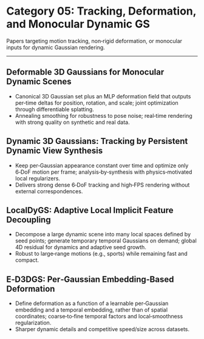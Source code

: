 # Category 05: Tracking, Deformation, and Monocular Dynamic GS

Papers targeting motion tracking, non‑rigid deformation, or monocular inputs for dynamic Gaussian rendering.

---

## Deformable 3D Gaussians for Monocular Dynamic Scenes
- Canonical 3D Gaussian set plus an MLP deformation field that outputs per‑time deltas for position, rotation, and scale; joint optimization through differentiable splatting.
- Annealing smoothing for robustness to pose noise; real‑time rendering with strong quality on synthetic and real data.

## Dynamic 3D Gaussians: Tracking by Persistent Dynamic View Synthesis
- Keep per‑Gaussian appearance constant over time and optimize only 6‑DoF motion per frame; analysis‑by‑synthesis with physics‑motivated local regularizers.
- Delivers strong dense 6‑DoF tracking and high‑FPS rendering without external correspondences.

## LocalDyGS: Adaptive Local Implicit Feature Decoupling
- Decompose a large dynamic scene into many local spaces defined by seed points; generate temporary temporal Gaussians on demand; global 4D residual for dynamics and adaptive seed growth.
- Robust to large‑range motions (e.g., sports) while remaining fast and compact.

## E‑D3DGS: Per‑Gaussian Embedding‑Based Deformation
- Define deformation as a function of a learnable per‑Gaussian embedding and a temporal embedding, rather than of spatial coordinates; coarse‑to‑fine temporal factors and local‑smoothness regularization.
- Sharper dynamic details and competitive speed/size across datasets.
